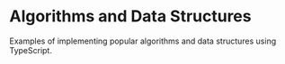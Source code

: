 # Algorithms and Data Structures
Examples of implementing popular algorithms and data structures using TypeScript.